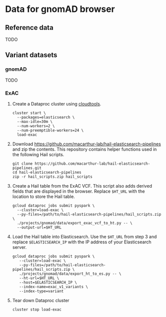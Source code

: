 # Data for gnomAD browser

## Reference data

TODO

## Variant datasets

### gnomAD

TODO

### ExAC

1. Create a Dataproc cluster using [cloudtools](https://pypi.org/project/cloudtools/).
   ```shell
   cluster start \
     --packages=elasticsearch \
     --max-idle=30m \
     --num-workers=2 \
     --num-preemptible-workers=24 \
     load-exac
   ```

2. Download https://github.com/macarthur-lab/hail-elasticsearch-pipelines and zip the contents.
This repository contains helper functions used in the following Hail scripts.
   ```shell
   git clone https://github.com/macarthur-lab/hail-elasticsearch-pipelines.git
   cd hail-elasticsearch-pipelines
   zip -r hail_scripts.zip hail_scripts
   ```

3. Create a Hail table from the ExAC VCF. This script also adds derived fields that are
displayed in the browser. Replace `$HT_URL` with the location to store the Hail table.
   ```shell
   gcloud dataproc jobs submit pyspark \
     --cluster=load-exac \
     --py-files=/path/to/hail-elasticsearch-pipelines/hail_scripts.zip \
     ./projects/gnomad/data/export_exac_vcf_to_ht.py -- \
     --output-url=$HT_URL
   ```

4. Load the Hail table into Elasticsearch. Use the `$HT_URL` from step 3 and replace
`$ELASTICSEARCH_IP` with the IP address of your Elasticsearch server.
   ```shell
   gcloud dataproc jobs submit pyspark \
      --cluster=load-exac \
      --py-files=/path/to/hail-elasticsearch-pipelines/hail_scripts.zip \
      ./projects/gnomad/data/export_ht_to_es.py -- \
      --ht-url=$HT_URL \
      --host=$ELASTICSEARCH_IP \
      --index-name=exac_v1_variants \
      --index-type=variant
   ```

5. Tear down Dataproc cluster
   ```shell
   cluster stop load-exac
   ```
